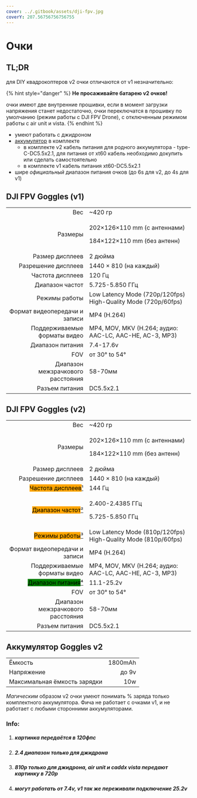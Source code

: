 ```yaml
---
cover: ../.gitbook/assets/dji-fpv.jpg
coverY: 207.56756756756755
---
```


# Очки

## TL;DR

для DIY квадрокоптеров v2 очки отличаются от v1 незначительно:

{% hint style="danger" %}
**Не просаживайте батарею v2 очков!**

очки имеют две внутренние прошивки, если в момент загрузки напряжения станет недостаточно, очки переключатся в прошивку по умолчанию (режим работы с DJI FPV Drone), с отключенным режимом работы с air unit и vista.
{% endhint %}

* умеют работать с джидроном
* [аккумулятор](vision-and-values.md#undefined) в комплекте
  * в комплекте v2 кабель питания для родного аккумулятора - type-C-DC5.5x2.1, для питания от xt60 кабель необходимо докупить или сделать самостоятельно
  * в комплекте v1 кабель питания xt60-DC5.5x2.1
* шире _официальный_ диапазон питания очков (до 6s для v2, до 4s для v1)&#x20;

## DJI FPV Goggles (v1)

|                                   |                                                                       |
| --------------------------------: | --------------------------------------------------------------------- |
|                               Вес | \~420 гр                                                              |
|                           Размеры | <p>202×126×110 mm (с антеннами)</p><p>184×122×110 mm (без антенн)</p> |
|                   Размер дисплеев | 2 дюйма                                                               |
|               Разрешение дисплеев | 1440 × 810 (на каждый)                                                |
|                  Частота дисплеев | 120 Гц                                                                |
|                   Диапазон частот | 5.725-5.850 ГГц                                                       |
|                     Режимы работы | Low Latency Mode (720p/120fps) High-Quality Mode (720p/60fps)         |
|     Формат видеопередачи и записи | MP4 (H.264)                                                           |
|      Поддерживаемые форматы видео | MP4, MOV, MKV (H.264; аудио: AAC-LC, AAC-HE, AC-3, MP3)               |
|                  Диапазон питания | 7.4-17.6v                                                             |
|                               FOV | от 30° to 54°                                                         |
| Диапазон межзрачкового расстояния | 58-70мм                                                               |
|                    Разъем питания | DC5.5x2.1                                                             |

## DJI FPV Goggles (v2)

|                                                                                                                                                                 |                                                                       |
| --------------------------------------------------------------------------------------------------------------------------------------------------------------: | --------------------------------------------------------------------- |
|                                                                                                                                                             Вес | \~420 гр                                                              |
|                                                                                                                                                         Размеры | <p>202×126×110 mm (с антеннами)</p><p>184×122×110 mm (без антенн)</p> |
|                                                                                                                                                 Размер дисплеев | 2 дюйма                                                               |
|                                                                                                                                             Разрешение дисплеев | 1440 × 810 (на каждый)                                                |
|                                          <mark style="background-color:orange;">Частота дисплеев</mark>[¹](vision-and-values.md#kartinka-peredayotsya-v-120fps) | 144 Гц                                                                |
|                                        <mark style="background-color:orange;">Диапазон частот</mark>[²](vision-and-values.md#2.4-diapazon-tolko-dlya-dzhidrona) | <p>2.400-2.4385 ГГц</p><p>5.725-5.850 ГГц</p>                         |
| <mark style="background-color:orange;">Режимы работы</mark>[³](vision-and-values.md#810p-tolko-dlya-dzhidrona-air-unit-i-caddx-vista-peredayut-kartinku-v-720p) | Low Latency Mode (810p/120fps) High-Quality Mode (810p/60fps)         |
|                                                                                                                                   Формат видеопередачи и записи | MP4 (H.264)                                                           |
|                                                                                                                                    Поддерживаемые форматы видео | MP4, MOV, MKV (H.264; аудио: AAC-LC, AAC-HE, AC-3, MP3)               |
|         <mark style="background-color:green;">Диапазон питания</mark>[⁴](vision-and-values.md#mogut-rabotat-ot-7.4v-v1-tak-zhe-perezhivali-podklyuchenie-25.2v) | 11.1-25.2v                                                            |
|                                                                                                                                                             FOV | от 30° to 54°                                                         |
|                                                                                                                               Диапазон межзрачкового расстояния | 58-70мм                                                               |
|                                                                                                                                                  Разъем питания | DC5.5x2.1                                                             |

## Аккумулятор Goggles v2

|                              |         |
| ---------------------------- | ------: |
| Ёмкость                      | 1800mAh |
| Напряжение                   |   до 9v |
| Максимальная ёмкость зарядки |     10w |

_Магическим_ образом v2 очки умеют понимать % заряда только комплектного аккумулятора. Фича не работает с очками v1, и не работает с любыми сторонними аккумуляторами.

### Info:

1. ##### картинка передаётся в 120фпс
2. ##### 2.4 диапазон только для джидрона
3. ##### 810p только для джидрона, air unit и caddx vista передают картинку в 720p
4. ##### могут работать от 7.4v, v1 так же переживали подключение 25.2v
